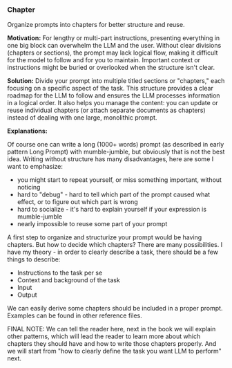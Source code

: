 ### Chapter
Organize prompts into chapters for better structure and reuse.

**Motivation:** For lengthy or multi-part instructions, presenting everything in one big block can overwhelm the LLM and the user. Without clear divisions (chapters or sections), the prompt may lack logical flow, making it difficult for the model to follow and for you to maintain. Important context or instructions might be buried or overlooked when the structure isn't clear.

**Solution:** Divide your prompt into multiple titled sections or "chapters," each focusing on a specific aspect of the task. This structure provides a clear roadmap for the LLM to follow and ensures the LLM processes information in a logical order. It also helps you manage the content: you can update or reuse individual chapters (or attach separate documents as chapters) instead of dealing with one large, monolithic prompt.

**Explanations:** 

Of course one can write a long (1000+ words) prompt (as described in early pattern Long Prompt) with mumble-jumble, but obviously that is not the best idea. Writing without structure has many disadvantages, here are some I want to emphasize:

* you might start to repeat yourself, or miss something important, without noticing
* hard to "debug" - hard to tell which part of the prompt caused what effect, or to figure out which part is wrong
* hard to socialize - it's hard to explain yourself if your expression is mumble-jumble
* nearly impossible to reuse some part of your prompt

A first step to organize and structurize your prompt would be having chapters. But how to decide which chapters? There are many possibilities. I have my theory - in order to clearly describe a task, there should be a few things to describe:

* Instructions to the task per se
* Context and background of the task
* Input
* Output

We can easily derive some chapters should be included in a proper prompt. Examples can be found in other reference files.

FINAL NOTE: We can tell the reader here, next in the book we will explain other patterns, which will lead the reader to learn more about which chapters they should have and how to write those chapters properly. And we will start from "how to clearly define the task you want LLM to perform" next.
